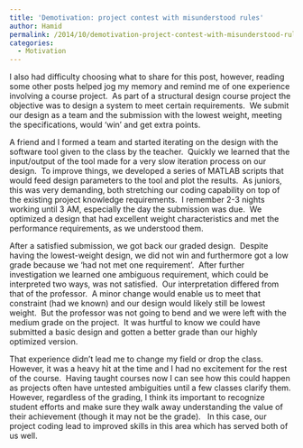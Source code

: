 ```yaml
---
title: 'Demotivation: project contest with misunderstood rules'
author: Hamid
permalink: /2014/10/demotivation-project-contest-with-misunderstood-rules/
categories:
  - Motivation
---
```

I also had difficulty choosing what to share for this post, however, reading some other posts helped jog my memory and remind me of one experience involving a course project.  As part of a structural design course project the objective was to design a system to meet certain requirements.  We submit our design as a team and the submission with the lowest weight, meeting the specifications, would &#8216;win&#8217; and get extra points.

A friend and I formed a team and started iterating on the design with the software tool given to the class by the teacher.  Quickly we learned that the input/output of the tool made for a very slow iteration process on our design.  To improve things, we developed a series of MATLAB scripts that would feed design parameters to the tool and plot the results.  As juniors, this was very demanding, both stretching our coding capability on top of the existing project knowledge requirements.  I remember 2-3 nights working until 3 AM, especially the day the submission was due.  We optimized a design that had excellent weight characteristics and met the performance requirements, as we understood them.

After a satisfied submission, we got back our graded design.  Despite having the lowest-weight design, we did not win and furthermore got a low grade because we &#8216;had not met one requirement&#8217;.  After further investigation we learned one ambiguous requirement, which could be interpreted two ways, was not satisfied.  Our interpretation differed from that of the professor.  A minor change would enable us to meet that constraint (had we known) and our design would likely still be lowest weight.  But the professor was not going to bend and we were left with the medium grade on the project.  It was hurtful to know we could have submitted a basic design and gotten a better grade than our highly optimized version.

That experience didn&#8217;t lead me to change my field or drop the class.  However, it was a heavy hit at the time and I had no excitement for the rest of the course.  Having taught courses now I can see how this could happen as projects often have untested ambiguities until a few classes clarify them.  However, regardless of the grading, I think its important to recognize student efforts and make sure they walk away understanding the value of their achievement (though it may not be the grade).   In this case, our project coding lead to improved skills in this area which has served both of us well.

&nbsp;

&nbsp;
